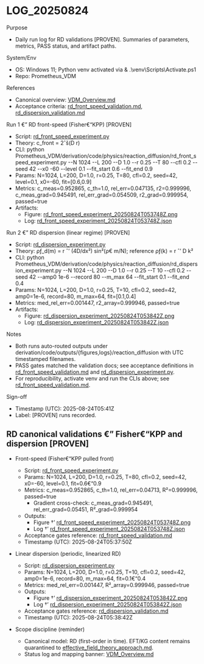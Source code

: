 ﻿# LOG_20250824

Purpose
- Daily run log for RD validations [PROVEN]. Summaries of parameters, metrics, PASS status, and artifact paths.

System/Env
- OS: Windows 11; Python venv activated via & .\venv\Scripts\Activate.ps1
- Repo: Prometheus_VDM

References
- Canonical overview: [VDM_Overview.md](Prometheus_VDM/derivation/VDM_Overview.md:1)
- Acceptance criteria: [rd_front_speed_validation.md](Prometheus_VDM/derivation/rd_front_speed_validation.md:1), [rd_dispersion_validation.md](Prometheus_VDM/derivation/rd_dispersion_validation.md:1)

Run 1 €” RD front-speed (Fisher€“KPP) [PROVEN]
- Script: [rd_front_speed_experiment.py](Prometheus_VDM/derivation/code/physics/reaction_diffusion/rd_front_speed_experiment.py:1)
- Theory: c_front = 2ˆš(D r)
- CLI:
  python Prometheus_VDM/derivation/code/physics/reaction_diffusion/rd_front_speed_experiment.py --N 1024 --L 200 --D 1.0 --r 0.25 --T 80 --cfl 0.2 --seed 42 --x0 -60 --level 0.1 --fit_start 0.6 --fit_end 0.9
- Params: N=1024, L=200, D=1.0, r=0.25, T=80, cfl=0.2, seed=42, level=0.1, x0=-60, fit=[0.6,0.9]
- Metrics: c_meas=0.952865, c_th=1.0, rel_err=0.047135, r2=0.999996, c_meas_grad=0.945491, rel_err_grad=0.054509, r2_grad=0.999954, passed=true
- Artifacts:
  - Figure: [rd_front_speed_experiment_20250824T053748Z.png](Prometheus_VDM/derivation/code/outputs/figures/reaction_diffusion/rd_front_speed_experiment_20250824T053748Z.png)
  - Log: [rd_front_speed_experiment_20250824T053748Z.json](Prometheus_VDM/derivation/code/outputs/logs/reaction_diffusion/rd_front_speed_experiment_20250824T053748Z.json:1)

Run 2 €” RD dispersion (linear regime) [PROVEN]
- Script: [rd_dispersion_experiment.py](Prometheus_VDM/derivation/code/physics/reaction_diffusion/rd_dispersion_experiment.py:1)
- Theory: ρƒ_d(m) = r ˆ’ (4D/dx²) sin²(ρ€ m/N); reference ρƒ(k) = r ˆ’ D k²
- CLI:
  python Prometheus_VDM/derivation/code/physics/reaction_diffusion/rd_dispersion_experiment.py --N 1024 --L 200 --D 1.0 --r 0.25 --T 10 --cfl 0.2 --seed 42 --amp0 1e-6 --record 80 --m_max 64 --fit_start 0.1 --fit_end 0.4
- Params: N=1024, L=200, D=1.0, r=0.25, T=10, cfl=0.2, seed=42, amp0=1e-6, record=80, m_max=64, fit=[0.1,0.4]
- Metrics: med_rel_err=0.001447, r2_array=0.999946, passed=true
- Artifacts:
  - Figure: [rd_dispersion_experiment_20250824T053842Z.png](Prometheus_VDM/derivation/code/outputs/figures/reaction_diffusion/rd_dispersion_experiment_20250824T053842Z.png)
  - Log: [rd_dispersion_experiment_20250824T053842Z.json](Prometheus_VDM/derivation/code/outputs/logs/reaction_diffusion/rd_dispersion_experiment_20250824T053842Z.json:1)

Notes
- Both runs auto-routed outputs under derivation/code/outputs/{figures,logs}/reaction_diffusion with UTC timestamped filenames.
- PASS gates matched the validation docs; see acceptance definitions in [rd_front_speed_validation.md](Prometheus_VDM/derivation/rd_front_speed_validation.md:59) and [rd_dispersion_experiment.py](Prometheus_VDM/derivation/code/physics/reaction_diffusion/rd_dispersion_experiment.py:270).
- For reproducibility, activate venv and run the CLIs above; see [rd_front_speed_validation.md](Prometheus_VDM/derivation/rd_front_speed_validation.md:46).

Sign-off
- Timestamp (UTC): 2025-08-24T05:41Z
- Label: [PROVEN] runs recorded.
## RD canonical validations €” Fisher€“KPP and dispersion [PROVEN]

- Front-speed (Fisher€“KPP pulled front)
  - Script: [rd_front_speed_experiment.py](Prometheus_VDM/derivation/code/physics/reaction_diffusion/rd_front_speed_experiment.py:341)
  - Params: N=1024, L=200, D=1.0, r=0.25, T=80, cfl=0.2, seed=42, x0=-60, level=0.1, fit=0.6€“0.9
  - Metrics: c_meas=0.952865, c_th=1.0, rel_err=0.04713, R²=0.999996, passed=true
    - Gradient cross-check: c_meas_grad=0.945491, rel_err_grad=0.05451, R²_grad=0.999954
  - Outputs:
    - Figure †’ [rd_front_speed_experiment_20250824T053748Z.png](Prometheus_VDM/derivation/code/outputs/figures/reaction_diffusion/rd_front_speed_experiment_20250824T053748Z.png)
    - Log †’ [rd_front_speed_experiment_20250824T053748Z.json](Prometheus_VDM/derivation/code/outputs/logs/reaction_diffusion/rd_front_speed_experiment_20250824T053748Z.json)
  - Acceptance gates reference: [rd_front_speed_validation.md](Prometheus_VDM/derivation/rd_front_speed_validation.md:59)
  - Timestamp (UTC): 2025-08-24T05:37:50Z

- Linear dispersion (periodic, linearized RD)
  - Script: [rd_dispersion_experiment.py](Prometheus_VDM/derivation/code/physics/reaction_diffusion/rd_dispersion_experiment.py:234)
  - Params: N=1024, L=200, D=1.0, r=0.25, T=10, cfl=0.2, seed=42, amp0=1e-6, record=80, m_max=64, fit=0.1€“0.4
  - Metrics: med_rel_err=0.001447, R²_array=0.999946, passed=true
  - Outputs:
    - Figure †’ [rd_dispersion_experiment_20250824T053842Z.png](Prometheus_VDM/derivation/code/outputs/figures/reaction_diffusion/rd_dispersion_experiment_20250824T053842Z.png)
    - Log †’ [rd_dispersion_experiment_20250824T053842Z.json](Prometheus_VDM/derivation/code/outputs/logs/reaction_diffusion/rd_dispersion_experiment_20250824T053842Z.json)
  - Acceptance gates reference: [rd_dispersion_validation.md](Prometheus_VDM/derivation/rd_dispersion_validation.md:1)
  - Timestamp (UTC): 2025-08-24T05:38:42Z

- Scope discipline (reminder)
  - Canonical model: RD (first-order in time). EFT/KG content remains quarantined to [effective_field_theory_approach.md](Prometheus_VDM/derivation/effective_field_theory_approach.md:1).
  - Status log and mapping banner: [VDM_Overview.md](Prometheus_VDM/derivation/VDM_Overview.md)

